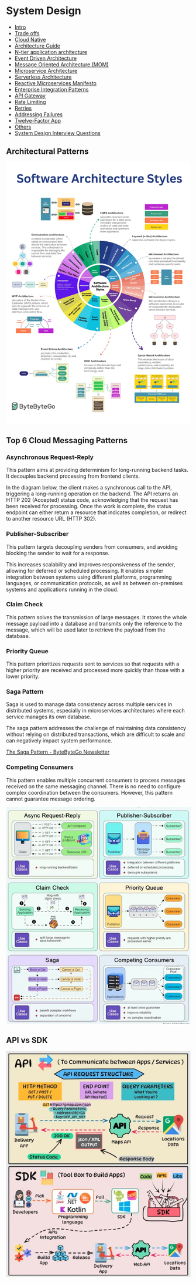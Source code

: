 # System Design

- [Intro](computer-science/system-design/intro.md)
- [Trade offs](trade-offs)
- [Cloud Native](cloud-native)
- [Architecture Guide](computer-science/system-design/architecture-guide.md)
- [N-tier application architecture](computer-science/system-design/n-tier-application-architecture.md)
- [Event Driven Architecture](event-driven-architecture)
- [Message Oriented Architecture (MOM)](computer-science/system-design/message-oriented-architecture-mom.md)
- [Microservice Architecture](microservice-architecture/readme.md)
- [Serverless Architecture](serverless-architecture)
- [Reactive Microservices Manifesto](reactive-microservices-manifesto)
- [Enterprise Integration Patterns](enterprise-integration-patterns)
- [API Gateway](api-gateway)
- [Rate Limiting](rate-limiting)
- [Retries](computer-science/system-design/retries.md)
- [Addressing Failures](addressing-failures)
- [Twelve-Factor App](twelve-factor-app)
- [Others](computer-science/system-design/others.md)
- [System Design Interview Questions](computer-science/interview-question/readme.md)

## Architectural Patterns

![software-architecture-styles](../../media/Pasted%20image%2020230719181140.png)

## Top 6 Cloud Messaging Patterns

### Asynchronous Request-Reply

This pattern aims at providing determinism for long-running backend tasks. It decouples backend processing from frontend clients.

In the diagram below, the client makes a synchronous call to the API, triggering a long-running operation on the backend. The API returns an HTTP 202 (Accepted) status code, acknowledging that the request has been received for processing. Once the work is complete, the status endpoint can either return a resource that indicates completion, or redirect to another resource URL (HTTP 302).

### Publisher-Subscriber

This pattern targets decoupling senders from consumers, and avoiding blocking the sender to wait for a response.

This increases scalability and improves responsiveness of the sender, allowing for deferred or scheduled processing. It enables simpler integration between systems using different platforms, programming languages, or communication protocols, as well as between on-premises systems and applications running in the cloud.

### Claim Check

This pattern solves the transmission of large messages. It stores the whole message payload into a database and transmits only the reference to the message, which will be used later to retrieve the payload from the database.

### Priority Queue

This pattern prioritizes requests sent to services so that requests with a higher priority are received and processed more quickly than those with a lower priority.

### Saga Pattern

Saga is used to manage data consistency across multiple services in distributed systems, especially in microservices architectures where each service manages its own database.

The saga pattern addresses the challenge of maintaining data consistency without relying on distributed transactions, which are difficult to scale and can negatively impact system performance.

[The Saga Pattern - ByteByteGo Newsletter](https://blog.bytebytego.com/p/the-saga-pattern)

### Competing Consumers

This pattern enables multiple concurrent consumers to process messages received on the same messaging channel. There is no need to configure complex coordination between the consumers. However, this pattern cannot guarantee message ordering.

![Top 6 Cloud Messaging Patterns](../../media/Screenshot%202024-04-13%20at%2011.26.28%20PM.jpg)

## API vs SDK

![API vs SDK](../../media/Screenshot%202024-04-13%20at%2011.29.17%20PM.jpg)
